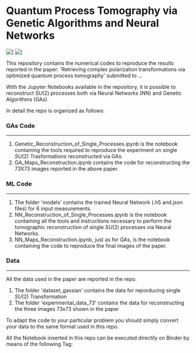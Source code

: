 # Quantum Process Tomography via Genetic Algorithms and Neural Networks

[![!](https://img.shields.io/badge/Genetic-Algorithms-orange)]() [![!](https://img.shields.io/badge/Neural-Networks-blue)]()


This repository contains the numerical codes to reproduce the results reported in the paper: 'Retrieving complex polarization transformations via optimized quantum process tomography'
submitted to ...

With the Jupyter Notebooks available in the repository, it is possible to reconstruct $SU(2)$ processes both via Neural Networks (NN) and Genetic Algorithms (GAs).

In detail the repo is organized as follows:

  ###  GAs Code
  ____
  1. Genetic_Reconstruction_of_Single_Processes.ipynb is the notebook containing the tools required to reproduce the experiment on single $SU(2)$ Trasformations reconstructed via GAs.
  2. GA_Maps_Reconstruction.ipynb contains the code for reconstructing the 73X73 images reported in the above paper.

  ###  ML Code
  ____
  1. The folder 'models' contains the trained Neural Network (.h5 and.json files) for 6 input measurements.
  2. NN_Reconstruction_of_Single_Processes.ipynb is the notebook containing all the tools and instructions necessary to perform the tomographic reconstruction of single $SU(2)$ processes via Neural Networks.
  3. NN_Maps_Reconstruction.ipynb, just as for GAs, is the notebook containing the code to reproduce the final images of the paper.
  ###  Data
  ____
  All the data used in the paper are reported in the repo.
  
  1. The folder 'dataset_gassian' contains the data for reporducing single $SU(2)$ Transformation
  2. The folder 'experimental_data_73' contains the data for reconstructing the three images 73x73 shown in the paper

To adapt the code to your particular problem you should simply convert your data to the same format used in this repo.

All the Notebook inserted in this repo can be executed directily on Binder by means of the following Tag: 
